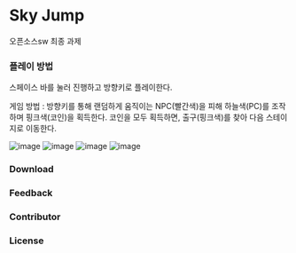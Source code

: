 # Sky Jump
오픈소스sw 최종 과제

### 플레이 방법 
스페이스 바를 눌러 진행하고 방향키로 플레이한다.

게임 방법 : 방향키를 통해 랜덤하게 움직이는 NPC(빨간색)을 피해 하늘색(PC)를 조작하며 핑크색(코인)을 획득한다. 코인을 모두 획득하면, 출구(핑크색)를 찾아 다음 스테이지로 이동한다.

![image](https://github.com/ihtblwFIZ/SkyJump/assets/134569158/e3a90b1b-7f69-4a12-99af-329451f9d498)
![image](https://github.com/ihtblwFIZ/SkyJump/assets/134569158/de2a5317-2b03-4348-92af-512328291e1c)
![image](https://github.com/ihtblwFIZ/SkyJump/assets/134569158/5fab907b-e4f1-4101-bd87-fd5443b65e6d)
![image](https://github.com/ihtblwFIZ/SkyJump/assets/134569158/7a79c3d4-06a5-4c5d-9ea3-7ca731785b1b)

### Download

### Feedback

### Contributor

### License